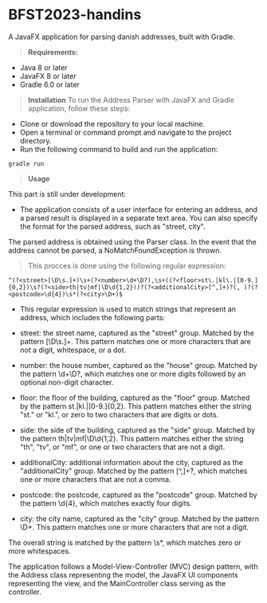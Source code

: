 # BFST2023-handins

A JavaFX application for parsing danish addresses, built with Gradle.

> **Requirements:**


- Java 8 or later
- JavaFX 8 or later
- Gradle 6.0 or later

> **Installation**
To run the Address Parser with JavaFX and Gradle application, follow these steps:

- Clone or download the repository to your local machine.
- Open a terminal or command prompt and navigate to the project directory.
- Run the following command to build and run the application:

```
gradle run
```

> **Usage**

This part is still under development:

- The application consists of a user interface for entering an address, and a parsed result is displayed in a separate text area. You can also specify the format for the parsed address, such as "street, city".

The parsed address is obtained using the Parser class. In the event that the address cannot be parsed, a NoMatchFoundException is thrown.

> This procces is done using the following regular expression:

```
^(?<street>[\D\s.]+)\s+(?<number>\d+\D?),\s+((?<floor>st\.|kl\.|[0-9.]{0,2})\s?(?<side>th|tv|mf|\D\d{1,2}))?(?<additionalCity>[^,]+)?(, )?(?<postcode>\d{4})\s*(?<city>\D+)$
```

- This regular expression is used to match strings that represent an address, which includes the following parts:

- street: the street name, captured as the "street" group. Matched by the pattern [\D\s.]+. This pattern matches one or more characters that are not a digit, whitespace, or a dot.

- number: the house number, captured as the "house" group. Matched by the pattern \d+\D?, which matches one or more digits followed by an optional non-digit character.

- floor: the floor of the building, captured as the "floor" group. Matched by the pattern st\.|kl\.|[0-9.]{0,2}. This pattern matches either the string "st." or "kl.", or zero to two characters that are digits or dots.

- side: the side of the building, captured as the "side" group. Matched by the pattern th|tv|mf|\D\d{1,2}. This pattern matches either the string "th", "tv", or "mf", or one or two characters that are not a digit.

- additionalCity: additional information about the city, captured as the "additionalCity" group. Matched by the pattern [^,]+?, which matches one or more characters that are not a comma.

- postcode: the postcode, captured as the "postcode" group. Matched by the pattern \d{4}, which matches exactly four digits.

- city: the city name, captured as the "city" group. Matched by the pattern \D+. This pattern matches one or more characters that are not a digit.

The overall string is matched by the pattern \s*, which matches zero or more whitespaces.



The application follows a Model-View-Controller (MVC) design pattern, with the Address class representing the model, the JavaFX UI components representing the view, and the MainController class serving as the controller.

